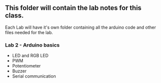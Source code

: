 ## This folder will contain the lab notes for this class.

Each Lab will have it's own folder containing all the arduino code and other files needed for the lab.

### Lab 2 - Arduino basics 

- LED and RGB LED
- PWM
- Potentiometer
- Buzzer
- Serial communication
